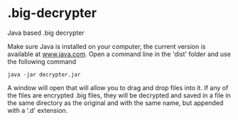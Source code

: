# .big-decrypter
Java based .big decrypter

Make sure Java is installed on your computer, the current version is available at www.java.com.
Open a command line in the 'dist' folder and use the following command

    java -jar decrypter.jar
    
A window will open that will allow you to drag and drop files into it.
If any of the files are encrypted .big files, they will be decrypted and saved in a file in the same directory as the original and with the same name, but appended with a '.d' extension.
